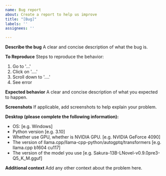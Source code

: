 ```yaml
---
name: Bug report
about: Create a report to help us improve
title: "[Bug]"
labels: ''
assignees: ''

---
```


**Describe the bug**
A clear and concise description of what the bug is.

**To Reproduce**
Steps to reproduce the behavior:
1. Go to '...'
2. Click on '....'
3. Scroll down to '....'
4. See error

**Expected behavior**
A clear and concise description of what you expected to happen.

**Screenshots**
If applicable, add screenshots to help explain your problem.

**Desktop (please complete the following information):**
 - OS: [e.g. Windows]
 - Python version [e.g. 3.10]
 - Whether use GPU, whether is NVIDIA GPU. [e.g. NVIDIA GeForce 4090]
 - The version of llama.cpp/llama-cpp-python/autogptq/transformers [e.g. llama.cpp b1604 cu117]
 - The version of the model you use [e.g. Sakura-13B-LNovel-v0.9.0pre3-Q5_K_M.gguf]

**Additional context**
Add any other context about the problem here.
